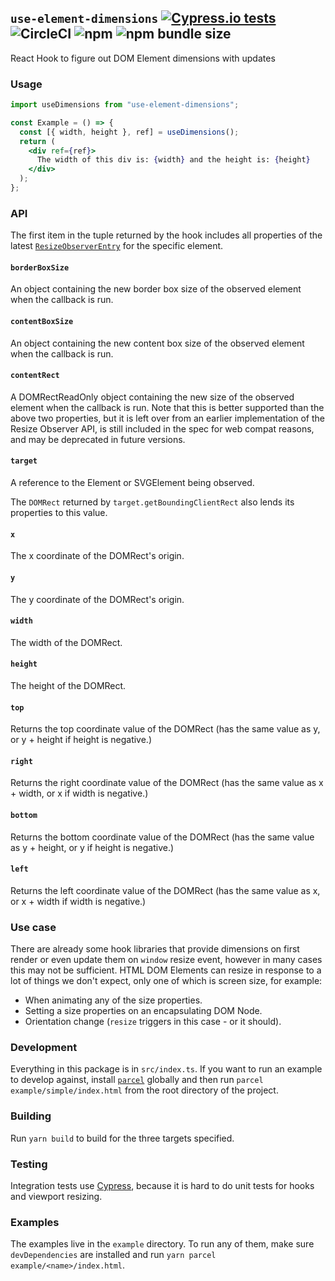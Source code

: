 ## `use-element-dimensions` [![Cypress.io tests](https://img.shields.io/badge/cypress.io-tests-green.svg?style=for-the-badge)](https://cypress.io) ![CircleCI](https://img.shields.io/circleci/build/github/danielkov/use-element-dimensions.svg?style=for-the-badge) ![npm](https://img.shields.io/npm/v/use-element-dimensions.svg?style=for-the-badge) ![npm bundle size](https://img.shields.io/bundlephobia/minzip/use-element-dimensions.svg?style=for-the-badge)

React Hook to figure out DOM Element dimensions with updates

### Usage

```jsx
import useDimensions from "use-element-dimensions";

const Example = () => {
  const [{ width, height }, ref] = useDimensions();
  return (
    <div ref={ref}>
      The width of this div is: {width} and the height is: {height}
    </div>
  );
};
```

### API

The first item in the tuple returned by the hook includes all properties of the latest [`ResizeObserverEntry`](https://developer.mozilla.org/en-US/docs/Web/API/ResizeObserverEntry) for the specific element.

#### `borderBoxSize`

An object containing the new border box size of the observed element when the callback is run.

#### `contentBoxSize`

An object containing the new content box size of the observed element when the callback is run.

#### `contentRect`

A DOMRectReadOnly object containing the new size of the observed element when the callback is run. Note that this is better supported than the above two properties, but it is left over from an earlier implementation of the Resize Observer API, is still included in the spec for web compat reasons, and may be deprecated in future versions.

#### `target`

A reference to the Element or SVGElement being observed.

The `DOMRect` returned by `target.getBoundingClientRect` also lends its properties to this value.

#### `x`

The x coordinate of the DOMRect's origin.

#### `y`

The y coordinate of the DOMRect's origin.

#### `width`

The width of the DOMRect.

#### `height`

The height of the DOMRect.

#### `top`

Returns the top coordinate value of the DOMRect (has the same value as y, or y + height if height is negative.)

#### `right`

Returns the right coordinate value of the DOMRect (has the same value as x + width, or x if width is negative.)

#### `bottom`

Returns the bottom coordinate value of the DOMRect (has the same value as y + height, or y if height is negative.)

#### `left`

Returns the left coordinate value of the DOMRect (has the same value as x, or x + width if width is negative.)

### Use case

There are already some hook libraries that provide dimensions on first render or even update them on `window` resize event, however in many cases this may not be sufficient. HTML DOM Elements can resize in response to a lot of things we don't expect, only one of which is screen size, for example:

- When animating any of the size properties.
- Setting a size properties on an encapsulating DOM Node.
- Orientation change (`resize` triggers in this case - or it should).

### Development

Everything in this package is in `src/index.ts`. If you want to run an example to develop against, install [`parcel`](https://parceljs.org/) globally and then run `parcel example/simple/index.html` from the root directory of the project.

### Building

Run `yarn build` to build for the three targets specified.

### Testing

Integration tests use [Cypress](https://cypress.io), because it is hard to do unit tests for hooks and viewport resizing.

### Examples

The examples live in the `example` directory. To run any of them, make sure `devDependencies` are installed and run `yarn parcel example/<name>/index.html`.

